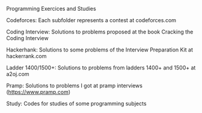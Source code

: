Programming Exercices and Studies

Codeforces:
	Each subfolder represents a contest at codeforces.com

Coding Interview:
	Solutions to problems proposed at the book Cracking the Coding Interview

Hackerhank:
	Solutions to some problems of the Interview Preparation Kit at hackerrank.com


Ladder 1400/1500+:
	Solutions to problems from ladders 1400+ and 1500+ at a2oj.com

Pramp:
	Solutions to problems I got at pramp interviews
	(https://www.pramp.com)
	
Study:
	Codes for studies of some programming subjects




